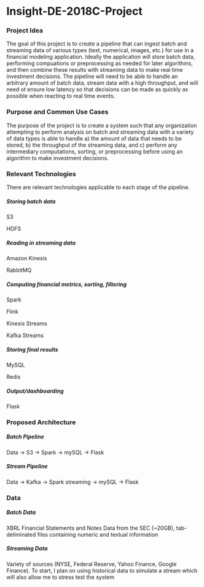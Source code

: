 # Insight-DE-2018C-Project

### Project Idea

The goal of this project is to create a pipeline that can ingest batch and streaming data of various types (text, numerical, images, etc.) for use in a financial modeling application. Ideally the application will store batch data, performing compuations or preprocessing as needed for later algorithms, and then combine these results with streaming data to make real time investment decisions. The pipeline will need to be able to handle an arbitrary amount of batch data, stream data with a high throughput, and will need ot ensure low latency so that decisions can be made as quickly as possible when reacting to real time events. 

### Purpose and Common Use Cases

The purpose of the project is to create a system such that any organization attempting to perform analysis on batch and streaming data with a variety of data types is able to handle a) the amount of data that needs to be stored, b) the throughput of the streaming data, and c) perform any intermediary computations, sorting, or preprocessing before using an algorithm to make investment decisions. 

### Relevant Technologies

There are relevant technologies applicable to each stage of the pipeline.

##### Storing batch data

S3

HDFS

##### Reading in streaming data

Amazon Kinesis 

RabbitMQ

##### Computing financial metrics, sorting, filtering

Spark

Flink

Kinesis Streams

Kafka Streams

##### Storing final results

MySQL

Redis

##### Output/dashboarding

Flask

### Proposed Architecture

##### Batch Pipeline

Data -> S3 -> Spark -> mySQL -> Flask

##### Stream Pipeline

Data -> Kafka -> Spark streaming -> mySQL -> Flask

### Data

##### Batch Data

XBRL Financial Statements and Notes Data from the SEC (~20GB), tab-deliminated files containing numeric and textual information

##### Streaming Data

Variety of sources (NYSE, Federal Reserve, Yahoo Finance, Google Finance). To start, I plan on using historical data to simulate a stream which will also allow me to stress test the system 

